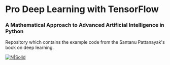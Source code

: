 # Pro Deep Learning with TensorFlow
### A Mathematical Approach to Advanced Artificial Intelligence in Python
Repository which contains the example code from the Santanu Pattanayak's book on deep learning.  
  
[![N|Solid](https://www.booktopia.com.au/http_coversbooktopiacomau/big/9781484230954/pro-deep-learning-with-tensorflow.jpg)](https://www.amazon.com/Pro-Deep-Learning-TensorFlow-Mathematical/dp/1484230957/ref=sr_1_2?ie=UTF8&qid=1525335422&sr=8-2&keywords=pro+deep+learning+with+tensorflow)
